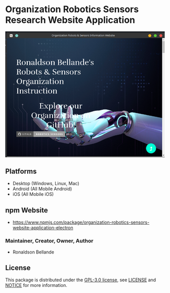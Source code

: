 # Organization Robotics Sensors Research Website Application

![Screenshot](Application-Screenshot1.png)

## Platforms
- Desktop (Windows, Linux, Mac)
- Android (All Mobile Android)
- iOS (All Mobile iOS)
 
## npm Website
- https://www.npmjs.com/package/organization-robotics-sensors-website-application-electron

### Maintainer, Creator, Owner, Author
* Ronaldson Bellande

## License
This package is distributed under the [GPL-3.0 license](https://www.gnu.org/licenses/gpl-3.0.en.html), see [LICENSE](https://github.com/https://github.com/Robotics-Sensors/organization-robotics-sensors-website-application/blob/main/LICENSE) and [NOTICE](https://github.com/https://github.com/Robotics-Sensors/organization-robotics-sensors-website-application/blob/main/LICENSE) for more information.
